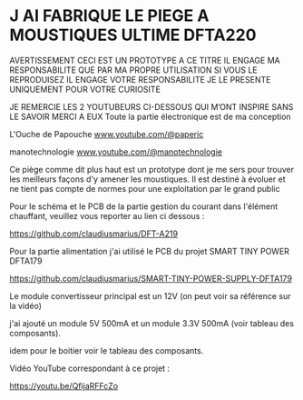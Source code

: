 # J AI FABRIQUE LE PIEGE A MOUSTIQUES ULTIME DFTA220

AVERTISSEMENT
CECI EST UN PROTOTYPE
A CE TITRE IL ENGAGE MA RESPONSABILITE
QUE PAR MA PROPRE UTILISATION
SI VOUS LE REPRODUISEZ IL ENGAGE VOTRE RESPONSABILITE
JE LE PRESENTE UNIQUEMENT POUR VOTRE CURIOSITE

JE REMERCIE LES 2 YOUTUBEURS CI-DESSOUS
QUI M’ONT INSPIRE SANS LE SAVOIR
MERCI A EUX
Toute la partie électronique est de ma conception

L'Ouche de Papouche
www.youtube.com/@paperic

manotechnologie
www.youtube.com/@manotechnologie

Ce piège comme dit plus haut est un prototype dont je me sers pour trouver les meilleurs façons d'y amener les moustiques.
Il est destiné à évoluer et ne tient pas compte de normes pour une exploitation par le grand public

Pour le schéma et le PCB de la partie gestion du courant dans l'élément chauffant, veuillez vous reporter au lien ci dessous :

https://github.com/claudiusmarius/DFT-A219

Pour la partie alimentation j'ai utilisé le PCB du projet SMART TINY POWER DFTA179

https://github.com/claudiusmarius/SMART-TINY-POWER-SUPPLY-DFTA179

Le module convertisseur principal est un 12V (on peut voir sa référence sur la vidéo)

j'ai ajouté un module 5V 500mA et un module 3.3V 500mA  (voir tableau des composants).

idem pour le boitier voir le tableau des composants.

Vidéo YouTube correspondant à ce projet :

https://youtu.be/QfijaRFFcZo



